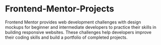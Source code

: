 # Frontend-Mentor-Projects
Frontend Mentor provides web development challenges with design mockups for beginner and intermediate developers to practice their skills in building responsive websites. These challenges help developers improve their coding skills and build a portfolio of completed projects.
